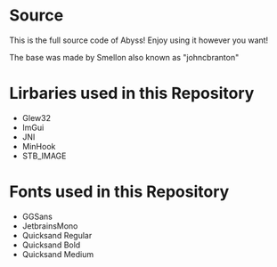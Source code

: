 # Source
This is the full source code of Abyss!
Enjoy using it however you want!

The base was made by Smellon also known as "johncbranton"

# Lirbaries used in this Repository
- Glew32
- ImGui
- JNI
- MinHook
- STB_IMAGE

# Fonts used in this Repository
- GGSans
- JetbrainsMono
- Quicksand Regular
- Quicksand Bold
- Quicksand Medium
